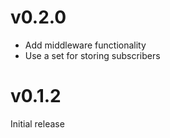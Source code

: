 # v0.2.0

- Add middleware functionality
- Use a set for storing subscribers

# v0.1.2

Initial release
